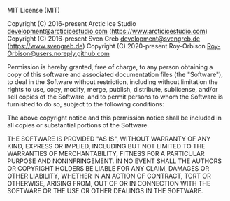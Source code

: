 MIT License (MIT)

Copyright (C) 2016-present Arctic Ice Studio <development@arcticicestudio.com> (https://www.arcticicestudio.com)  
Copyright (C) 2016-present Sven Greb <development@svengreb.de> (https://www.svengreb.de)
Copyright (C) 2020-present Roy-Orbison <Roy-Orbison@users.noreply.github.com>

Permission is hereby granted, free of charge, to any person obtaining a copy
of this software and associated documentation files (the "Software"), to deal
in the Software without restriction, including without limitation the rights
to use, copy, modify, merge, publish, distribute, sublicense, and/or sell
copies of the Software, and to permit persons to whom the Software is
furnished to do so, subject to the following conditions:

The above copyright notice and this permission notice shall be included in all
copies or substantial portions of the Software.

THE SOFTWARE IS PROVIDED "AS IS", WITHOUT WARRANTY OF ANY KIND, EXPRESS OR
IMPLIED, INCLUDING BUT NOT LIMITED TO THE WARRANTIES OF MERCHANTABILITY,
FITNESS FOR A PARTICULAR PURPOSE AND NONINFRINGEMENT. IN NO EVENT SHALL THE
AUTHORS OR COPYRIGHT HOLDERS BE LIABLE FOR ANY CLAIM, DAMAGES OR OTHER
LIABILITY, WHETHER IN AN ACTION OF CONTRACT, TORT OR OTHERWISE, ARISING FROM,
OUT OF OR IN CONNECTION WITH THE SOFTWARE OR THE USE OR OTHER DEALINGS IN THE
SOFTWARE.
